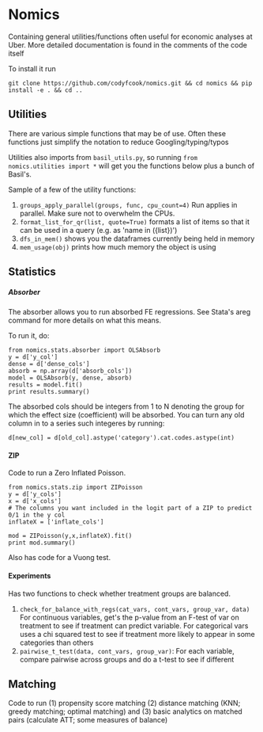 # Nomics

Containing general utilities/functions often useful for economic analyses at Uber. More detailed documentation is found in the comments of the code itself

To install it run

`git clone https://github.com/codyfcook/nomics.git && cd nomics && pip install -e . && cd ..`

## Utilities

There are various simple functions that may be of use. Often these functions just simplify the notation to reduce Googling/typing/typos

Utilities also imports from `basil_utils.py`, so running `from nomics.utilities import *` will get you the functions below plus a bunch of Basil's.

Sample of a few of the utility functions:

1. `groups_apply_parallel(groups, func, cpu_count=4)`
    Run applies in parallel. Make sure not to overwhelm the CPUs.
2. `format_list_for_qr(list, quote=True)` formats a list of items so that it can be used in a query (e.g. as 'name in ({list})')
3. `dfs_in_mem()` shows you the dataframes currently being held in memory
4. `mem_usage(obj)` prints how much memory the object is using


## Statistics

##### Absorber

The absorber allows you to run absorbed FE regressions. See Stata's areg command for more details on what this means.

To run it, do:

```
from nomics.stats.absorber import OLSAbsorb
y = d['y_col']
dense = d['dense_cols']
absorb = np.array(d['absorb_cols'])
model = OLSAbsorb(y, dense, absorb)
results = model.fit()
print results.summary()
```

The absorbed cols should be integers from 1 to N denoting the group for which the effect size (coefficient) will be absorbed. You can turn any old column in to a series such integeres by running:

```
d[new_col] = d[old_col].astype('category').cat.codes.astype(int)
```

#### ZIP

Code to run a Zero Inflated Poisson.

```
from nomics.stats.zip import ZIPoisson
y = d['y_cols']
x = d['x_cols']
# The columns you want included in the logit part of a ZIP to predict 0/1 in the y col
inflateX = ['inflate_cols']

mod = ZIPoisson(y,x,inflateX).fit()
print mod.summary()
```

Also has code for a Vuong test.


#### Experiments

Has two functions to check whether treatment groups are balanced.

1. `check_for_balance_with_regs(cat_vars, cont_vars, group_var, data)` For continuous variables, get's the p-value from an F-test of var on treatment to see if treatment can predict variable. For categorical vars uses a chi squared test to see if treatment more likely to appear in some categories than others
2. `pairwise_t_test(data, cont_vars, group_var)`: For each variable, compare pairwise across groups and do a t-test to see if different


## Matching

Code to run (1) propensity score matching (2) distance matching (KNN; greedy matching; optimal matching) and (3) basic analytics on matched pairs (calculate ATT; some measures of balance)

